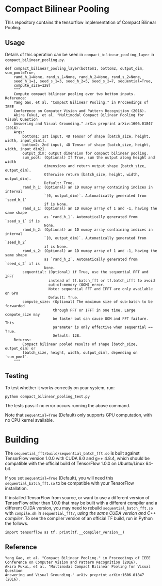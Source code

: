 # Compact Bilinear Pooling

This repository contains the tensorflow implementation of Compact Bilinear Pooling.

## Usage

Details of this operation can be seen in `compact_bilinear_pooling_layer` in `compact_bilinear_pooling.py`.
```
def compact_bilinear_pooling_layer(bottom1, bottom2, output_dim, sum_pool=True,
    rand_h_1=None, rand_s_1=None, rand_h_2=None, rand_s_2=None,
    seed_h_1=1, seed_s_1=3, seed_h_2=5, seed_s_2=7, sequential=True,
    compute_size=128)
    """
    Compute compact bilinear pooling over two bottom inputs. Reference:
    Yang Gao, et al. "Compact Bilinear Pooling." in Proceedings of IEEE
    Conference on Computer Vision and Pattern Recognition (2016).
    Akira Fukui, et al. "Multimodal Compact Bilinear Pooling for Visual Question
    Answering and Visual Grounding." arXiv preprint arXiv:1606.01847 (2016).
    Args:
        bottom1: 1st input, 4D Tensor of shape [batch_size, height, width, input_dim1].
        bottom2: 2nd input, 4D Tensor of shape [batch_size, height, width, input_dim2].
        output_dim: output dimension for compact bilinear pooling.
        sum_pool: (Optional) If True, sum the output along height and width
                  dimensions and return output shape [batch_size, output_dim].
                  Otherwise return [batch_size, height, width, output_dim].
                  Default: True.
        rand_h_1: (Optional) an 1D numpy array containing indices in interval
                  `[0, output_dim)`. Automatically generated from `seed_h_1`
                  if is None.
        rand_s_1: (Optional) an 1D numpy array of 1 and -1, having the same shape
                  as `rand_h_1`. Automatically generated from `seed_s_1` if is
                  None.
        rand_h_2: (Optional) an 1D numpy array containing indices in interval
                  `[0, output_dim)`. Automatically generated from `seed_h_2`
                  if is None.
        rand_s_2: (Optional) an 1D numpy array of 1 and -1, having the same shape
                  as `rand_h_2`. Automatically generated from `seed_s_2` if is
                  None.
        sequential: (Optional) if True, use the sequential FFT and IFFT
                    instead of tf.batch_fft or tf.batch_ifft to avoid
                    out-of-memory (OOM) error.
                    Note: sequential FFT and IFFT are only available on GPU
                    Default: True.
        compute_size: (Optional) The maximum size of sub-batch to be forwarded
                      through FFT or IFFT in one time. Large compute_size may
                      be faster but can cause OOM and FFT failure. This
                      parameter is only effective when sequential == True.
                      Default: 128.
    Returns:
        Compact bilinear pooled results of shape [batch_size, output_dim] or
        [batch_size, height, width, output_dim], depending on `sum_pool`.
    """
```

## Testing

To test whether it works correctly on your system, run:
```
python compact_bilinear_pooling_test.py
```
The tests pass if no error occurs running the above command.

Note that `sequential=True` (Default) only supports GPU computation, with no CPU kernel available.

# Building

The `sequential_fft/build/sequential_batch_fft.so` is built against TensorFlow
version 1.0.0 with CUDA 8.0 and g++ 4.8.4, which should be compatible with the
official build of TensorFlow 1.0.0 on Ubuntu/Linux 64-bit.

If you set `sequential=True` (Default), you will need this `sequential_batch_fft.so` to be compatible with your TensorFlow installation.

If installed TensorFlow from source, or want to use a different version of TensorFlow
other than 1.0.0 that may be built with a different compiler and a different CUDA
version, you may need to rebuild `sequential_batch_fft.so` with `compile.sh` in `sequential_fft/`,
*using the same CUDA version and C++ compiler*. To see the compiler version of an official TF build,
run in Python the follows.
```
import tensorflow as tf; print(tf.__compiler_version__)
```

## Reference

    Yang Gao, et al. "Compact Bilinear Pooling." in Proceedings of IEEE
    Conference on Computer Vision and Pattern Recognition (2016).
    Akira Fukui, et al. "Multimodal Compact Bilinear Pooling for Visual Question
    Answering and Visual Grounding." arXiv preprint arXiv:1606.01847 (2016).
